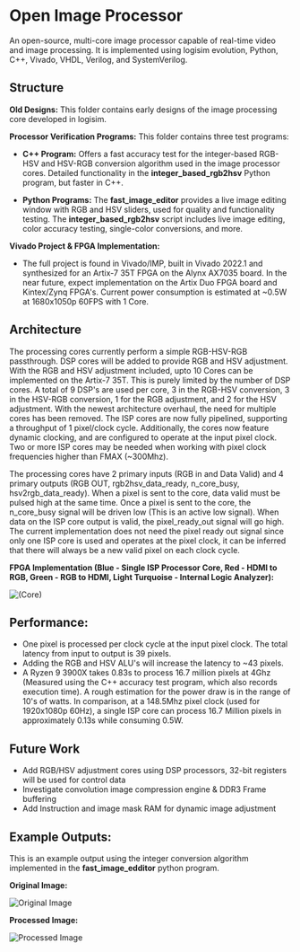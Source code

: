 # Open Image Processor
An open-source, multi-core image processor capable of real-time video and image processing. It is implemented using logisim evolution, Python, C++, Vivado, VHDL, Verilog, and SystemVerilog.

## Structure
**Old Designs:** This folder contains early designs of the image processing core developed in logisim.
  
**Processor Verification Programs:** This folder contains three test programs:
  
-  **C++ Program:** Offers a fast accuracy test for the integer-based RGB-HSV and HSV-RGB conversion algorithm used in the image processor cores. Detailed functionality in the **integer_based_rgb2hsv** Python program, but faster in C++.
  
-  **Python Programs:** The **fast_image_editor** provides a live image editing window with RGB and HSV sliders, used for quality and functionality testing. The **integer_based_rgb2hsv** script includes live image editing, color accuracy testing, single-color conversions, and more.

**Vivado Project & FPGA Implementation:** 
- The full project is found in Vivado/IMP, built in Vivado 2022.1 and synthesized for an Artix-7 35T FPGA on the Alynx AX7035 board. In the near future, expect implementation on the Artix Duo FPGA board and Kintex/Zynq FPGA's. Current power consumption is estimated at ~0.5W at 1680x1050p 60FPS with 1 Core.

## Architecture
The processing cores currently perform a simple RGB-HSV-RGB passthrough. DSP cores will be added to provide RGB and HSV adjustment. With the RGB and HSV adjustment included, upto 10 Cores can be implemented on the Artix-7 35T. This is purely limited by the number of DSP cores. A total of 9 DSP's are used per core, 3 in the RGB-HSV conversion, 3 in the HSV-RGB conversion, 1 for the RGB adjustment, and 2 for the HSV adjustment. With the newest architecture overhaul, the need for multiple cores has been removed. The ISP cores are now fully pipelined, supporting a throughput of 1 pixel/clock cycle. Additionally, the cores now feature dynamic clocking, and are configured to operate at the input pixel clock. Two or more ISP cores may be needed when working with pixel clock frequencies higher than FMAX (~300Mhz).

The processing cores have 2 primary inputs (RGB in and Data Valid) and 4 primary outputs (RGB OUT, rgb2hsv_data_ready, n_core_busy, hsv2rgb_data_ready). When a pixel is sent to the core, data valid must be pulsed high at the same time. Once a pixel is sent to the core, the n_core_busy signal will be driven low (This is an active low signal). When data on the ISP core output is valid, the pixel_ready_out signal will go high. The current implementation does not need the pixel ready out signal since only one ISP core is used and operates at the pixel clock, it can be inferred that there will always be a new valid pixel on each clock cycle. 

**FPGA Implementation (Blue - Single ISP Processor Core, Red - HDMI to RGB, Green - RGB to HDMI, Light Turquoise - Internal Logic Analyzer):**

![(Core)](https://imgur.com/20avd61.png)

## Performance: 
- One pixel is processed per clock cycle at the input pixel clock. The total latency from input to output is 39 pixels.
- Adding the RGB and HSV ALU's will increase the latency to ~43 pixels.
- A Ryzen 9 3900X takes 0.83s to process 16.7 million pixels at 4Ghz (Measured using the C++ accuracy test program, which also records execution time). A rough estimation for the power draw is in the range of 10's of watts. In comparison, at a 148.5Mhz pixel clock (used for 1920x1080p 60Hz), a single ISP core can process 16.7 Million pixels in approximately 0.13s while consuming 0.5W.  

## Future Work
- Add RGB/HSV adjustment cores using DSP processors, 32-bit registers will be used for control data
- Investigate convolution image compression engine & DDR3 Frame buffering
- Add Instruction and image mask RAM for dynamic image adjustment

## Example Outputs:

This is an example output using the integer conversion algorithm implemented in the **fast_image_edditor** python program.

**Original Image:**

![Original Image](https://imgur.com/4zXKKuI.png)

**Processed Image:**

![Processed Image](https://imgur.com/z2iWIP8.png)

